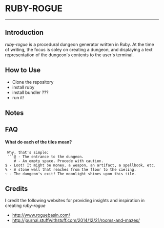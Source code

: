 # RUBY-ROGUE
___

## Introduction
*ruby-rogue* is a procedural dungeon generator written in Ruby. At the time of writing, the focus is soley on creating a dungeon, and displaying a text representation of the dungeon's contents to the user's terminal.

## How to Use

- Clone the repository
- install ruby
- install bundler ???
- run it!

## Notes

## FAQ

#### What do each of the tiles mean?
     Why, that's simple:
     ```@ - The entrance to the dungeon.
        # - An empty space. Procede with caution.
	$ - Loot! It might be money, a weapon, an artifact, a spellbook, etc.
	% - A stone wall that reaches from the floor to the cieling.
	~ - The dungeon's exit! The moonlight shines upon this tile.

## Credits
I credit the following websites for providing insights and inspiration in creating *ruby-rogue*

- http://www.roguebasin.com/
- http://journal.stuffwithstuff.com/2014/12/21/rooms-and-mazes/